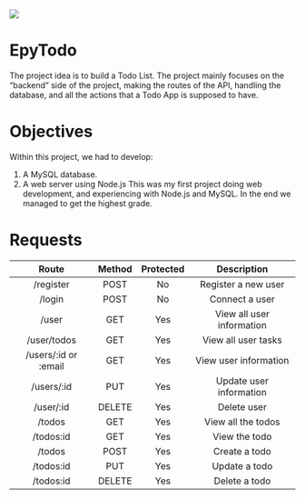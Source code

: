 <img src="{ https://img.shields.io/badge/Gmail-D14836?style=for-the-badge&logo=gmail&logoColor=white }"/>

# EpyTodo

The project idea is to build a Todo List.
The project mainly focuses on the “backend” side of the project,
making the routes of the API, handling the database, and all the actions that a Todo App is supposed to have.

# Objectives

Within this project, we had to develop:
1. A MySQL database.
2. A web server using Node.js
This was my first project doing web development, and experiencing with Node.js and MySQL. In the end we managed to get the highest grade.

# Requests

Route | Method | Protected | Description
| :---: | :---: | :---: | :---:
/register | POST | No | Register a new user
/login | POST | No | Connect a user
/user | GET | Yes | View all user information
/user/todos | GET | Yes | View all user tasks
/users/:id or :email | GET | Yes | View user information
/users/:id | PUT | Yes | Update user information
/user/:id | DELETE | Yes | Delete user
/todos | GET | Yes | View all the todos
/todos:id | GET | Yes | View the todo
/todos | POST | Yes | Create a todo
/todos:id | PUT | Yes | Update a todo
/todos:id | DELETE | Yes | Delete a todo
